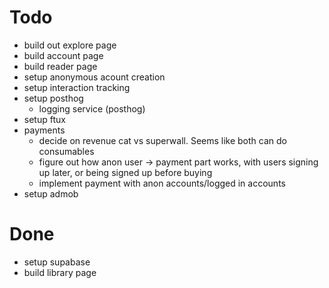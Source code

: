 # Todo 
- build out explore page
- build account page
- build reader page
- setup anonymous acount creation
- setup interaction tracking
- setup posthog
    - logging service (posthog)
- setup ftux
- payments
    - decide on revenue cat vs superwall. Seems like both can do consumables
    - figure out how anon user -> payment part works, with users signing up later, or being signed up before buying
    - implement payment with anon accounts/logged in accounts
- setup admob


# Done
- setup supabase
- build library page